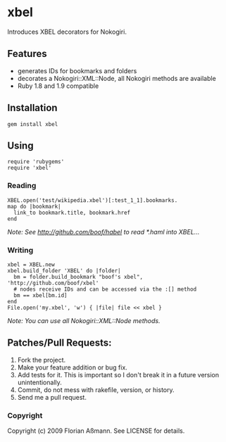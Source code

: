 # xbel

Introduces XBEL decorators for Nokogiri.

## Features

 * generates IDs for bookmarks and folders
 * decorates a Nokogiri::XML::Node, all Nokogiri methods are available
 * Ruby 1.8 and 1.9 compatible

## Installation

    gem install xbel

## Using

    require 'rubygems'
    require 'xbel'

### Reading

    XBEL.open('test/wikipedia.xbel')[:test_1_1].bookmarks.
    map do |bookmark|
      link_to bookmark.title, bookmark.href
    end

_Note: See http://github.com/boof/habel to read *.haml into XBEL..._

### Writing

    xbel = XBEL.new
    xbel.build_folder 'XBEL' do |folder|
      bm = folder.build_bookmark "boof's xbel", 'http://github.com/boof/xbel'
      # nodes receive IDs and can be accessed via the :[] method
      bm == xbel[bm.id]
    end
    File.open('my.xbel', 'w') { |file| file << xbel }

_Note: You can use all Nokogiri::XML::Node methods._

## Patches/Pull Requests:
 
1. Fork the project.
2. Make your feature addition or bug fix.
3. Add tests for it. This is important so I don't break it in a future version
   unintentionally.
4. Commit, do not mess with rakefile, version, or history.
5. Send me a pull request.

### Copyright

Copyright (c) 2009 Florian Aßmann. See LICENSE for details.
